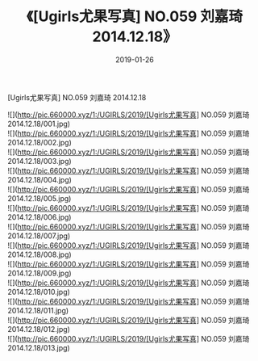 ﻿---
layout: post
title:  《[Ugirls尤果写真] NO.059 刘嘉琦 2014.12.18》
date:   2019-01-26
img: http://pic.660000.xyz/1:/UGIRLS/2019/[Ugirls尤果写真] NO.059 刘嘉琦 2014.12.18/000.jpg
categories: [美女, 清纯, 唯美]
---

[Ugirls尤果写真] NO.059 刘嘉琦 2014.12.18

 ![](http://pic.660000.xyz/1:/UGIRLS/2019/[Ugirls尤果写真] NO.059 刘嘉琦 2014.12.18/001.jpg) <br>![](http://pic.660000.xyz/1:/UGIRLS/2019/[Ugirls尤果写真] NO.059 刘嘉琦 2014.12.18/002.jpg) <br>![](http://pic.660000.xyz/1:/UGIRLS/2019/[Ugirls尤果写真] NO.059 刘嘉琦 2014.12.18/003.jpg) <br>![](http://pic.660000.xyz/1:/UGIRLS/2019/[Ugirls尤果写真] NO.059 刘嘉琦 2014.12.18/004.jpg) <br>![](http://pic.660000.xyz/1:/UGIRLS/2019/[Ugirls尤果写真] NO.059 刘嘉琦 2014.12.18/005.jpg) <br>![](http://pic.660000.xyz/1:/UGIRLS/2019/[Ugirls尤果写真] NO.059 刘嘉琦 2014.12.18/006.jpg) <br>![](http://pic.660000.xyz/1:/UGIRLS/2019/[Ugirls尤果写真] NO.059 刘嘉琦 2014.12.18/007.jpg) <br>![](http://pic.660000.xyz/1:/UGIRLS/2019/[Ugirls尤果写真] NO.059 刘嘉琦 2014.12.18/008.jpg) <br>![](http://pic.660000.xyz/1:/UGIRLS/2019/[Ugirls尤果写真] NO.059 刘嘉琦 2014.12.18/009.jpg) <br>![](http://pic.660000.xyz/1:/UGIRLS/2019/[Ugirls尤果写真] NO.059 刘嘉琦 2014.12.18/010.jpg) <br>![](http://pic.660000.xyz/1:/UGIRLS/2019/[Ugirls尤果写真] NO.059 刘嘉琦 2014.12.18/011.jpg) <br>![](http://pic.660000.xyz/1:/UGIRLS/2019/[Ugirls尤果写真] NO.059 刘嘉琦 2014.12.18/012.jpg) <br>![](http://pic.660000.xyz/1:/UGIRLS/2019/[Ugirls尤果写真] NO.059 刘嘉琦 2014.12.18/013.jpg) <br>